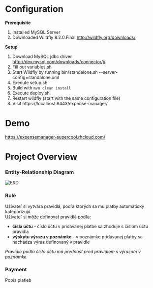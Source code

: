 # Configuration
**Prerequisite**
1. Installed MySQL Server
2. Downloaded Wildfly 8.2.0.Final
http://wildfly.org/downloads/

**Setup**
1. Download MySQL jdbc driver
http://dev.mysql.com/downloads/connector/j/
2. Fill out variables.sh
3. Start Wildfly by running bin/standalone.sh --server-config=standalone.xml
4. Execute setup.sh
5. Build with `mvn clean install`
5. Execute deploy.sh
6. Restart wildfly (start with the same configuration file)
6. Visit https://localhost:8443/expense-manager/

# Demo
https://expensemanager-supercool.rhcloud.com/

# Project Overview
### Entity-Relationship Diagram
![ERD](http://i.imgur.com/1IVAKZl.png)

### Rule
Užívateľ si vytvára pravidlá, podľa ktorých sa mu platby automaticky kategorizujú.  
Užívateľ si môže definovať pravidlá podľa:
* **čísla účtu** - číslo účtu v pridávanej platbe sa zhoduje s číslom účtu pravidla
* **výskytu výrazu v poznámke** - v poznámke pridávanej platby sa nachádza výraz definovaný v pravidle 
 
_Pravidlo podľa čísla účtu má prednosť pred pravidlom s výrazom v poznámke._

### Payment
Popis platieb